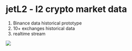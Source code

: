 # jetL2 - l2 crypto market data

1. Binance data historical prototype
2. 10+ exchanges historical data
3. realtime stream

![](blob/master/pipeline.jpg?raw=true)
